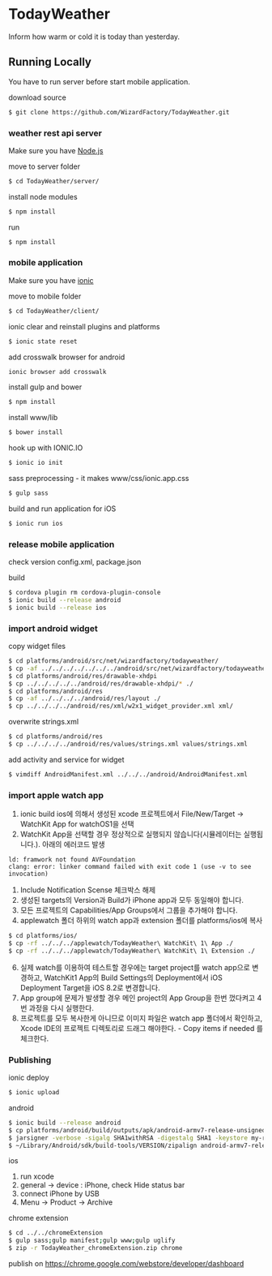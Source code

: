 # TodayWeather
Inform how warm or cold it is today than yesterday.

## Running Locally
You have to run server before start mobile application.

download source
```bash
$ git clone https://github.com/WizardFactory/TodayWeather.git
```

### weather rest api server
Make sure you have [Node.js](http://nodejs.org/)

move to server folder
```bash
$ cd TodayWeather/server/
```

install node modules
```bash
$ npm install
```

run
```bash
$ npm install
```

### mobile application
Make sure you have [ionic](http://ionicframework.com/)

move to mobile folder
```bash
$ cd TodayWeather/client/
```

ionic clear and reinstall plugins and platforms
```bash
$ ionic state reset
```

add crosswalk browser for android
```bash
ionic browser add crosswalk
```

install gulp and bower

```bash
$ npm install
```

install www/lib

```bash
$ bower install
```

hook up with IONIC.IO
```bash
$ ionic io init
```

sass preprocessing - it makes www/css/ionic.app.css

```bash
$ gulp sass
```

build and run application for iOS

```bash
$ ionic run ios
```

### release mobile application

check version config.xml, package.json

build
```bash
$ cordova plugin rm cordova-plugin-console
$ ionic build --release android
$ ionic build --release ios
```

### import android widget

copy widget files
```bash
$ cd platforms/android/src/net/wizardfactory/todayweather/
$ cp -af ../../../../../../../android/src/net/wizardfactory/todayweather/widget ./
$ cd platforms/android/res/drawable-xhdpi
$ cp ../../../../../android/res/drawable-xhdpi/* ./
$ cd platforms/android/res
$ cp -af ../../../../android/res/layout ./
$ cp ../../../../android/res/xml/w2x1_widget_provider.xml xml/
```  

overwrite strings.xml
```bash
$ cd platforms/android/res
$ cp ../../../../android/res/values/strings.xml values/strings.xml 
```

add activity and service for widget
```bash
$ vimdiff AndroidManifest.xml ../../../android/AndroidManifest.xml
```

### import apple watch app

1. ionic build ios에 의해서 생성된 xcode 프로젝트에서 File/New/Target -> WatchKit App for watchOS1을 선택
2. WatchKit App을 선택할 경우 정상적으로 실행되지 않습니다(시뮬레이터는 실행됩니다.). 아래의 에러코드 발생

 ```
ld: framwork not found AVFoundation
clang: error: linker command failed with exit code 1 (use -v to see invocation)
```
1. Include Notification Scense 체크박스 해제
3. 생성된 targets의 Version과 Build가 iPhone app과 모두 동일해야 합니다.
4. 모든 프로젝트의 Capabilities/App Groups에서 그룹을 추가해야 합니다.
5. applewatch 폴더 하위의 watch app과 extension 폴더를 platforms/ios에 복사

 ```bash
$ cd platforms/ios/
$ cp -rf ../../../applewatch/TodayWeather\ WatchKit\ 1\ App ./
$ cp -rf ../../../applewatch/TodayWeather\ WatchKit\ 1\ Extension ./
```
6. 실제 watch를 이용하여 테스트할 경우에는 target project를 watch app으로 변경하고, WatchKit1 App의 Build Settings의 Deployment에서 iOS Deployment Target을 iOS 8.2로 변경합니다.
7. App group에 문제가 발생할 경우 메인 project의 App Group을 한번 껐다켜고 4번 과정을 다시 실행한다.
8. 프로젝트를 모두 복사한게 아니므로 이미지 파일은 watch app 폴더에서 확인하고, Xcode IDE의 프로젝트 디렉토리로 드래그 해야한다. - Copy items if needed 를 체크한다.

### Publishing

ionic deploy
```bash
$ ionic upload
```

android

```bash
$ ionic build --release android
$ cp platforms/android/build/outputs/apk/android-armv7-release-unsigned.apk ./
$ jarsigner -verbose -sigalg SHA1withRSA -digestalg SHA1 -keystore my-release-key.keystore android-armv7-release-unsigned.apk alias_name
$ ~/Library/Android/sdk/build-tools/VERSION/zipalign android-armv7-release-unsigned.apk TodayWeather_V0.00.00.apk
```

ios

1. run xcode
2. general -> device : iPhone, check Hide status bar
3. connect iPhone by USB
4. Menu -> Product -> Archive


chrome extension

```bash
$ cd ../../chromeExtension
$ gulp sass;gulp manifest;gulp www;gulp uglify
$ zip -r TodayWeather_chromeExtension.zip chrome
```
publish on https://chrome.google.com/webstore/developer/dashboard
